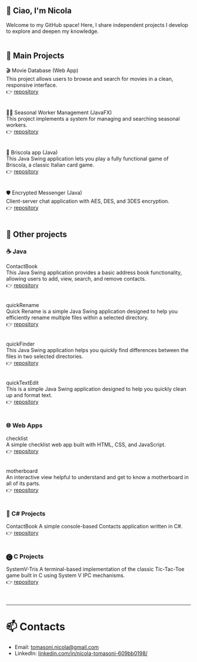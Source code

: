 ## 👋 Ciao, I'm Nicola  
Welcome to my GitHub space! Here, I share independent projects I develop to explore and deepen my knowledge.
<br><br>  
## 🔧 Main Projects
🎬 Movie Database (Web App)  
This project allows users to browse and search for movies in a clean, responsive interface.  
👉 [repository](https://github.com/Shalafi01/php-MovieDatabase)
<br><br>  
🧑‍💼 Seasonal Worker Management (JavaFX)  
This project implements a system for managing and searching seasonal workers.  
👉 [repository](https://github.com/Shalafi01/javafx-TalentView)
<br><br>  
🎴 Briscola app (Java)  
This Java Swing application lets you play a fully functional game of Briscola, a classic Italian card game.  
👉 [repository](https://github.com/Shalafi01/java-Briscola/tree/main)
<br><br>  
🛡️ Encrypted Messenger (Java)  
Client-server chat application with AES, DES, and 3DES encryption.  
👉 [repository](https://github.com/andrea97/encrypted-messenger-java)
<br><br>  
## 🔧 Other projects

### ☕ Java

ContactBook  
This Java Swing application provides a basic address book functionality, allowing users to add, view, search, and remove contacts.  
👉 [repository](https://github.com/Shalafi01/java-ContactBook)
<br><br>  

quickRename  
Quick Rename is a simple Java Swing application designed to help you efficiently rename multiple files within a selected directory.  
👉 [repository](https://github.com/Shalafi01/java-quickRename)
<br><br>  

quickFinder  
This Java Swing application helps you quickly find differences between the files in two selected directories.  
👉 [repository](https://github.com/Shalafi01/java-quickFinder)
<br><br>  

quickTextEdit  
This is a simple Java Swing application designed to help you quickly clean up and format text.  
👉 [repository](https://github.com/Shalafi01/java-quickTextEdit)
<br><br>  

### 🌐 Web Apps
checklist  
A simple checklist web app built with HTML, CSS, and JavaScript.  
👉 [repository](https://github.com/Shalafi01/js-checklist)
<br><br>  

motherboard  
An interactive view helpful to understand and get to know a motherboard in all of its parts.  
👉 [repository](https://github.com/Shalafi01/js-motherboard)
<br><br>  

### 🧩 C# Projects
ContactBook
A simple console-based Contacts application written in C#.  
👉 [repository](https://github.com/Shalafi01/csharp-ContactBook)  
<br>

### 🅒 C Projects
SystemV-Tris
A terminal-based implementation of the classic Tic-Tac-Toe game built in C using System V IPC mechanisms.  
👉 [repository](https://github.com/Shalafi01/c-SystemV-Tris)  
<br><br>

---

# 📫 Contacts

- Email: tomasoni.nicola@gmail.com
- LinkedIn: [linkedin.com/in/nicola-tomasoni-609bb0198/](https://www.linkedin.com/in/nicola-tomasoni-609bb0198/)
